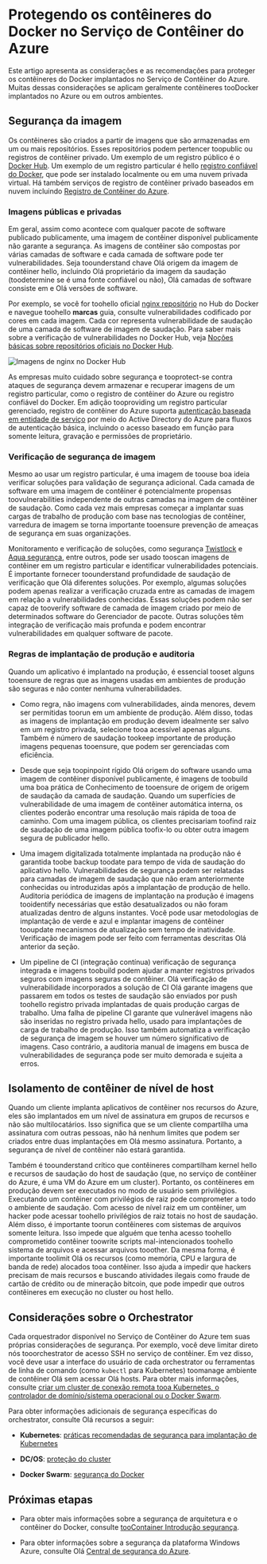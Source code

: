 # <a name="securing-docker-containers-in-azure-container-service"></a>Protegendo os contêineres do Docker no Serviço de Contêiner do Azure

Este artigo apresenta as considerações e as recomendações para proteger os contêineres do Docker implantados no Serviço de Contêiner do Azure. Muitas dessas considerações se aplicam geralmente contêineres tooDocker implantados no Azure ou em outros ambientes. 

## <a name="image-security"></a>Segurança da imagem

Os contêineres são criados a partir de imagens que são armazenadas em um ou mais repositórios. Esses repositórios podem pertencer toopublic ou registros de contêiner privado. Um exemplo de um registro público é o [Docker Hub](https://hub.docker.com/). Um exemplo de um registro particular é hello [registro confiável do Docker](https://docs.docker.com/datacenter/dtr/2.0/), que pode ser instalado localmente ou em uma nuvem privada virtual. Há também serviços de registro de contêiner privado baseados em nuvem incluindo [Registro de Contêiner do Azure](../articles/container-registry/container-registry-intro.md).

### <a name="public-and-private-images"></a>Imagens públicas e privadas
Em geral, assim como acontece com qualquer pacote de software publicado publicamente, uma imagem de contêiner disponível publicamente não garante a segurança. As imagens de contêiner são compostas por várias camadas de software e cada camada de software pode ter vulnerabilidades. Seja toounderstand chave Olá origem da imagem de contêiner hello, incluindo Olá proprietário da imagem da saudação (toodetermine se é uma fonte confiável ou não), Olá camadas de software consiste em e Olá versões de software. 

Por exemplo, se você for toohello oficial [nginx repositório](https://hub.docker.com/_/nginx/) no Hub do Docker e navegue toohello **marcas** guia, consulte vulnerabilidades codificado por cores em cada imagem. Cada cor representa vulnerabilidade de saudação de uma camada de software de imagem de saudação. Para saber mais sobre a verificação de vulnerabilidades no Docker Hub, veja [Noções básicas sobre repositórios oficiais no Docker Hub](https://blog.docker.com/2015/06/understanding-official-repos-docker-hub/).

![Imagens de nginx no Docker Hub](./media/container-service-security/docker-hub-nginx.png)

As empresas muito cuidado sobre segurança e tooprotect-se contra ataques de segurança devem armazenar e recuperar imagens de um registro particular, como o registro de contêiner do Azure ou registro confiável do Docker. Em adição tooproviding um registro particular gerenciado, registro de contêiner do Azure suporta [autenticação baseada em entidade de serviço](../articles/container-registry/container-registry-authentication.md) por meio do Active Directory do Azure para fluxos de autenticação básica, incluindo o acesso baseado em função para somente leitura, gravação e permissões de proprietário.

### <a name="image-security-scanning"></a>Verificação de segurança de imagem

Mesmo ao usar um registro particular, é uma imagem de toouse boa ideia verificar soluções para validação de segurança adicional. Cada camada de software em uma imagem de contêiner é potencialmente propensas toovulnerabilities independente de outras camadas na imagem de contêiner de saudação. Como cada vez mais empresas começar a implantar suas cargas de trabalho de produção com base nas tecnologias de contêiner, varredura de imagem se torna importante tooensure prevenção de ameaças de segurança em suas organizações. 

Monitoramento e verificação de soluções, como segurança [Twistlock](https://www.twistlock.com/2016/11/07/twistlock-supports-azure-container-registry) e [Aqua segurança](http://blog.aquasec.com/image-vulnerability-scanning-in-azure-container-registry), entre outros, pode ser usado tooscan imagens de contêiner em um registro particular e identificar vulnerabilidades potenciais. É importante fornecer toounderstand profundidade de saudação de verificação que Olá diferentes soluções. Por exemplo, algumas soluções podem apenas realizar a verificação cruzada entre as camadas de imagem em relação a vulnerabilidades conhecidas. Essas soluções podem não ser capaz de tooverify software de camada de imagem criado por meio de determinados software do Gerenciador de pacote. Outras soluções têm integração de verificação mais profunda e podem encontrar vulnerabilidades em qualquer software de pacote.

### <a name="production-deployment-rules-and-audit"></a>Regras de implantação de produção e auditoria
Quando um aplicativo é implantado na produção, é essencial tooset alguns tooensure de regras que as imagens usadas em ambientes de produção são seguras e não conter nenhuma vulnerabilidades.

* Como regra, não imagens com vulnerabilidades, ainda menores, devem ser permitidas toorun em um ambiente de produção. Além disso, todas as imagens de implantação em produção devem idealmente ser salvo em um registro privada, selecione tooa acessível apenas alguns. Também é número de saudação tookeep importante de produção imagens pequenas tooensure, que podem ser gerenciadas com eficiência.

* Desde que seja toopinpoint rígido Olá origem do software usando uma imagem de contêiner disponível publicamente, é imagens de toobuild uma boa prática de Conhecimento de tooensure de origem de origem de saudação da camada de saudação. Quando um superfícies de vulnerabilidade de uma imagem de contêiner automática interna, os clientes poderão encontrar uma resolução mais rápida de tooa de caminho. Com uma imagem pública, os clientes precisariam toofind raiz de saudação de uma imagem pública toofix-lo ou obter outra imagem segura de publicador hello.

* Uma imagem digitalizada totalmente implantada na produção não é garantida toobe backup toodate para tempo de vida de saudação do aplicativo hello. Vulnerabilidades de segurança podem ser relatadas para camadas de imagem de saudação que não eram anteriormente conhecidas ou introduzidas após a implantação de produção de hello. Auditoria periódica de imagens de implantação na produção é imagens tooidentify necessárias que estão desatualizados ou não foram atualizadas dentro de alguns instantes. Você pode usar metodologias de implantação de verde e azul e implantar imagens de contêiner tooupdate mecanismos de atualização sem tempo de inatividade. Verificação de imagem pode ser feito com ferramentas descritas Olá anterior da seção. 

* Um pipeline de CI (integração contínua) verificação de segurança integrada e imagens toobuild podem ajudar a manter registros privados seguros com imagens seguras de contêiner. Olá verificação de vulnerabilidade incorporados a solução de CI Olá garante imagens que passarem em todos os testes de saudação são enviados por push toohello registro privada implantadas de quais produção cargas de trabalho. Uma falha de pipeline CI garante que vulnerável imagens não são inseridas no registro privada hello, usado para implantações de carga de trabalho de produção. Isso também automatiza a verificação de segurança de imagem se houver um número significativo de imagens. Caso contrário, a auditoria manual de imagens em busca de vulnerabilidades de segurança pode ser muito demorada e sujeita a erros.

## <a name="host-level-container-isolation"></a>Isolamento de contêiner de nível de host
Quando um cliente implanta aplicativos de contêiner nos recursos do Azure, eles são implantados em um nível de assinatura em grupos de recursos e não são multilocatários. Isso significa que se um cliente compartilha uma assinatura com outras pessoas, não há nenhum limites que podem ser criados entre duas implantações em Olá mesmo assinatura. Portanto, a segurança de nível de contêiner não estará garantida. 

Também é toounderstand crítico que contêineres compartilham kernel hello e recursos de saudação do host de saudação (que, no serviço de contêiner do Azure, é uma VM do Azure em um cluster). Portanto, os contêineres em produção devem ser executados no modo de usuário sem privilégios. Executando um contêiner com privilégios de raiz pode comprometer a todo o ambiente de saudação. Com acesso de nível raiz em um contêiner, um hacker pode acessar toohello privilégios de raiz totais no host de saudação. Além disso, é importante toorun contêineres com sistemas de arquivos somente leitura. Isso impede que alguém que tenha acesso toohello comprometido contêiner toowrite scripts mal-intencionados toohello sistema de arquivos e acessar arquivos tooother. Da mesma forma, é importante toolimit Olá os recursos (como memória, CPU e largura de banda de rede) alocados tooa contêiner. Isso ajuda a impedir que hackers precisam de mais recursos e buscando atividades ilegais como fraude de cartão de crédito ou de mineração bitcoin, que pode impedir que outros contêineres em execução no cluster ou host hello.

## <a name="orchestrator-considerations"></a>Considerações sobre o Orchestrator

Cada orquestrador disponível no Serviço de Contêiner do Azure tem suas próprias considerações de segurança. Por exemplo, você deve limitar direto nós tooorchestrator de acesso SSH no serviço de contêiner. Em vez disso, você deve usar a interface do usuário de cada orchestrator ou ferramentas de linha de comando (como `kubectl` para Kubernetes) toomanage ambiente de contêiner Olá sem acessar Olá hosts. Para obter mais informações, consulte [criar um cluster de conexão remota tooa Kubernetes, o controlador de domínio/sistema operacional ou o Docker Swarm](../articles/container-service/kubernetes/container-service-connect.md).

Para obter informações adicionais de segurança específicas do orchestrator, consulte Olá recursos a seguir:

* **Kubernetes**: [práticas recomendadas de segurança para implantação de Kubernetes](http://blog.kubernetes.io/2016/08/security-best-practices-kubernetes-deployment.html)

* **DC/OS**: [proteção do cluster](https://dcos.io/docs/1.8/administration/securing-your-cluster/)

* **Docker Swarm**: [segurança do Docker](https://www.docker.com/docker-security)

## <a name="next-steps"></a>Próximas etapas

* Para obter mais informações sobre a segurança de arquitetura e o contêiner do Docker, consulte [tooContainer Introdução segurança](https://www.docker.com/sites/default/files/WP_IntrotoContainerSecurity_08.19.2016.pdf).

* Para obter informações sobre a segurança da plataforma Windows Azure, consulte Olá [Central de segurança do Azure](https://www.microsoft.com/en-us/trustcenter/cloudservices/azure).
